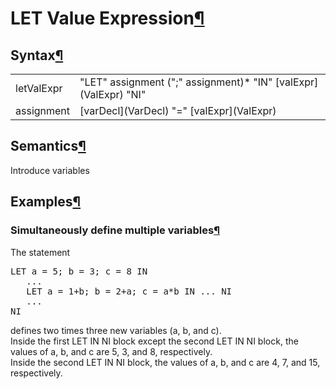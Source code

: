 <a name="LET-Value-Expression"></a>

# LET Value Expression[¶](#LET-Value-Expression)

<a name="Syntax"></a>

## Syntax[¶](#Syntax)

<table>

<tbody>

<tr>

<td>letValExpr  
</td>

<td>"LET" assignment (";" assignment)* "IN" [valExpr](ValExpr) "NI"  
</td>

</tr>

<tr>

<td>assignment  
</td>

<td>[varDecl](VarDecl) "=" [valExpr](ValExpr)  
</td>

</tr>

</tbody>

</table>

<a name="Semantics"></a>

## Semantics[¶](#Semantics)

Introduce variables

<a name="Examples"></a>

## Examples[¶](#Examples)

<a name="Simultaneously-define-multiple-variables"></a>

### Simultaneously define multiple variables[¶](#Simultaneously-define-multiple-variables)

The statement  

<pre>LET a = 5; b = 3; c = 8 IN
   ...
   LET a = 1+b; b = 2+a; c = a*b IN ... NI
   ...
NI
</pre>

defines two times three new variables (a, b, and c).  
Inside the first LET IN NI block except the second LET IN NI block, the values of a, b, and c are 5, 3, and 8, respectively.  
Inside the second LET IN NI block, the values of a, b, and c are 4, 7, and 15, respectively.